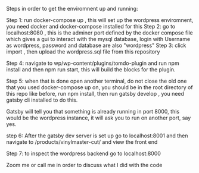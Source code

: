 Steps in order to get the enviromnent up and running:

Step 1:  run docker-compose up , this will set up the wordpress enviromnent, you need docker and docker-compose installed for this
Step 2: go to localhost:8080  , this is the adminer port defined by the docker compose file which gives a gui to interact with the mysql
database,   login with Username as wordpress, password and database are also "wordpress"
Step 3: click import , then upload the wordpress.sql file from this repository 

Step 4: navigate to wp/wp-content/plugins/tomdo-plugin  and run npm install and then npm run start, this will build the blocks for the plugin.

Step 5: when that is done open another terminal, do not close the old one that you used docker-compose up on, you should be in the root directory of this repo like before, run npm install, then run gatsby develop , you need gatsby cli installed to do this. 

Gatsby will tell you that something is already running in port 8000, this would be the wordpress instance, it will ask you to run on 
another port, say yes.

step 6: After the gatsby dev server is set up go to localhost:8001 and then navigate to /products/vinylmaster-cut/ and view the front end

Step 7: to inspect the wordpress backend go to localhost:8000 

Zoom me or call me in order to discuss what I did with the code
